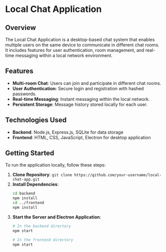 

# Local Chat Application

## Overview

The Local Chat Application is a desktop-based chat system that enables multiple users on the same device to communicate in different chat rooms. It includes features for user authentication, room management, and real-time messaging within a local network environment.

## Features

- **Multi-room Chat**: Users can join and participate in different chat rooms.
- **User Authentication**: Secure login and registration with hashed passwords.
- **Real-time Messaging**: Instant messaging within the local network.
- **Persistent Storage**: Message history stored locally for each user.

## Technologies Used

- **Backend**: Node.js, Express.js, SQLite for data storage
- **Frontend**: HTML, CSS, JavaScript, Electron for desktop application

## Getting Started

To run the application locally, follow these steps:

1. **Clone Repository**: `git clone https://github.com/your-username/local-chat-app.git`
2. **Install Dependencies**:
   ```bash
   cd backend
   npm install
   cd ../frontend
   npm install
   ```
3. **Start the Server and Electron Application**:
   ```bash
   # In the backend directory
   npm start
   
   # In the frontend directory
   npm start
   ```
